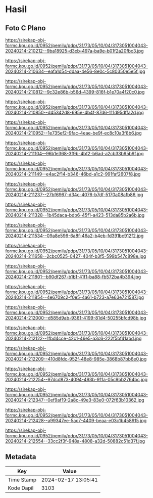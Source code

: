 # Hasil

## Foto C Plano

https://sirekap-obj-formc.kpu.go.id/0952/pemilu/pdpr/31/73/05/10/04/3173051004043-20240214-210212--9ba18925-d3cb-497a-ba9e-b01f2a20fbc3.jpg

https://sirekap-obj-formc.kpu.go.id/0952/pemilu/pdpr/31/73/05/10/04/3173051004043-20240214-210634--eafa1d54-ddaa-4e56-8e0c-5c80350e5e5f.jpg

https://sirekap-obj-formc.kpu.go.id/0952/pemilu/pdpr/31/73/05/10/04/3173051004043-20240214-210812--9c32e86b-b56d-4399-816f-b1e70a4f20c0.jpg

https://sirekap-obj-formc.kpu.go.id/0952/pemilu/pdpr/31/73/05/10/04/3173051004043-20240214-210850--d45342d8-695e-4b4f-87d6-111d95dffa2d.jpg

https://sirekap-obj-formc.kpu.go.id/0952/pemilu/pdpr/31/73/05/10/04/3173051004043-20240214-210952--1e735ef2-9fac-4eae-be9f-ec8c10a3f8b6.jpg

https://sirekap-obj-formc.kpu.go.id/0952/pemilu/pdpr/31/73/05/10/04/3173051004043-20240214-211104--96b1e368-3f9b-4bf2-b6ad-a2cb33b95b9f.jpg

https://sirekap-obj-formc.kpu.go.id/0952/pemilu/pdpr/31/73/05/10/04/3173051004043-20240214-211149--e4ac2f14-b346-46bd-a1c2-991faf2607f8.jpg

https://sirekap-obj-formc.kpu.go.id/0952/pemilu/pdpr/31/73/05/10/04/3173051004043-20240214-211237--27bf6967-d34c-4076-b7df-5170a08afb86.jpg

https://sirekap-obj-formc.kpu.go.id/0952/pemilu/pdpr/31/73/05/10/04/3173051004043-20240214-211328--1b45daca-bdb6-45f1-a423-513da85b2a6b.jpg

https://sirekap-obj-formc.kpu.go.id/0952/pemilu/pdpr/31/73/05/10/04/3173051004043-20240214-211534--09a8e596-6a8f-46a2-b4eb-fd391bc912f2.jpg

https://sirekap-obj-formc.kpu.go.id/0952/pemilu/pdpr/31/73/05/10/04/3173051004043-20240214-211658--2cbc0525-0427-404f-b3f5-599b547c898e.jpg

https://sirekap-obj-formc.kpu.go.id/0952/pemilu/pdpr/31/73/05/10/04/3173051004043-20240214-211801--b90df267-b1b1-41f1-ba88-fb572ba4b394.jpg

https://sirekap-obj-formc.kpu.go.id/0952/pemilu/pdpr/31/73/05/10/04/3173051004043-20240214-211854--4e6709c2-f0e5-4a61-b723-a7e63e721587.jpg

https://sirekap-obj-formc.kpu.go.id/0952/pemilu/pdpr/31/73/05/10/04/3173051004043-20240214-212000--d585d9ab-9361-4199-81d4-50255bfcd98b.jpg

https://sirekap-obj-formc.kpu.go.id/0952/pemilu/pdpr/31/73/05/10/04/3173051004043-20240214-212122--1fbd4cce-42c1-46e5-a3c6-222f5bf41abd.jpg

https://sirekap-obj-formc.kpu.go.id/0952/pemilu/pdpr/31/73/05/10/04/3173051004043-20240214-212209--410d8fdc-952f-48e8-985e-3868b87bb6e0.jpg

https://sirekap-obj-formc.kpu.go.id/0952/pemilu/pdpr/31/73/05/10/04/3173051004043-20240214-212254--97dcd873-4094-493b-911a-05c9bb2764bc.jpg

https://sirekap-obj-formc.kpu.go.id/0952/pemilu/pdpr/31/73/05/10/04/3173051004043-20240214-212347--0ef9af19-2a8c-49e3-83e0-072f63b10362.jpg

https://sirekap-obj-formc.kpu.go.id/0952/pemilu/pdpr/31/73/05/10/04/3173051004043-20240214-212428--a99347ee-5ac7-4409-beaa-e03c1b458915.jpg

https://sirekap-obj-formc.kpu.go.id/0952/pemilu/pdpr/31/73/05/10/04/3173051004043-20240214-212554--33cc2f3f-948a-4808-a32d-50882c51d37f.jpg


## Metadata

| Key        | Value               |
| ---------- | ------------------- |
| Time Stamp | 2024-02-17 13:05:41 |
| Kode Dapil | 3103                |



